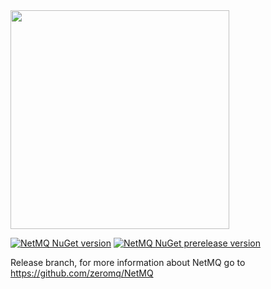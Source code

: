 <img src="https://cdn.rawgit.com/zeromq/netmq/master/img/NetMQLogo.svg" width="350" />

[![NetMQ NuGet version](https://img.shields.io/nuget/v/NetMQ.svg)](https://www.nuget.org/packages/NetMQ/) [![NetMQ NuGet prerelease version](https://img.shields.io/nuget/vpre/NetMQ.svg)](https://www.nuget.org/packages/NetMQ/)

Release branch, for more information about NetMQ go to https://github.com/zeromq/NetMQ
